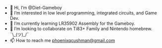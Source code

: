 - 👋 Hi, I’m @Diet-Gameboy
- 👀 I’m interested in low level programming, integrated circuits, and Game Dev.
- 💾 I’m currently learning LR35902 Assembly for the Gameboy.
- 💞️ I’m looking to collaborate on Ti83+ Family and Nintendo homebrew. ¯\\\_(ツ)\_/¯
- 📫 How to reach me phoenixqcushman@gmail.com

<!---
Diet-Gameboy/Diet-Gameboy is a ✨ special ✨ repository because its `README.md` (this file) appears on your GitHub profile.
You can click the Preview link to take a look at your changes.
--->
